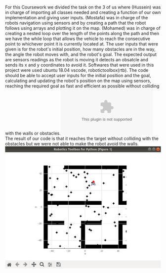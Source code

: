 For this Coursework we divided the task on the 3 of us where (Hussein) was in charge of importing all classes needed and creating a function of our own implementation and giving user inputs. (Mostafa) was in charge of the robots navigation using sensors and by creating a path that the robot follows using arrays and plotting it on the map. (Mohamed) was in charge of creating a nested loop over the length of the points along the path and then we have the while loop that allows the vehicle to reach the consecutive point to whichever point it is currently located at.
The user inputs that were given is for the robot's initial position, how many obstacles are in the way, the angle the robot moves with, and the robot's goal. The expected output are sensors readings as the robot is moving it detects an obsatcle and sends its x and y coordinates to avoid it.
Softwares that were used in this project were used ubuntu 18.04 vscode, robotictoolbox(rtb).
The code should be able to accept user inputs for the initial position and the goal, calculating and updating the robot's position on the map using sensors, reaching the required goal as fast and efficient as possible without colliding with the walls or obstacles.![this is the flowchart](https://github.com/Hussein00436/CW3-Computer-Engineering/blob/main/flow%20chart.docx)
The result of our code is that it reaches the target without colliding with the obstacles but we were not able to make the robot avoid the walls.![this is the robot](https://github.com/Hussein00436/CW3-Computer-Engineering/blob/main/Screenshot%20from%202022-12-09%2018-28-09.png)
